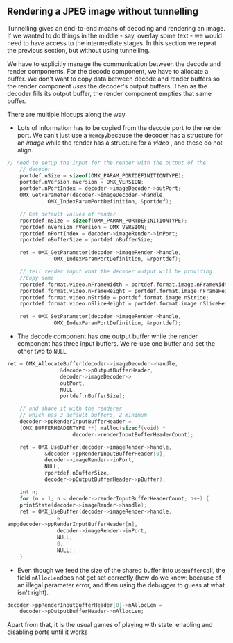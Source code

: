 
##  Rendering a JPEG image without tunnelling 


Tunnelling gives an end-to-end means of decoding and rendering
an image. If we wanted to do things in the middle - say, overlay
some text - we would need to have access to the intermediate
stages. In this section we repeat the previous section, but
without using tunnelling.


We have to explicitly manage the communication between the
decode and render components. For the decode component,
we have to allocate a buffer.
We don't want to copy data between decode and render
buffers so the render component _uses_ the
decoder's output buffers. Then as the decoder fills
its output buffer, the render component empties that
same buffer.


There are multiple hiccups along the way

+ Lots of information has to be copied from the
decode port to the render port.
We can't just use a `memcpy`because the decoder has a structure for an _image_ while the render has a
structure for a _video_ , and these
do not align.
```cpp
// need to setup the input for the render with the output of the
    // decoder
    portdef.nSize = sizeof(OMX_PARAM_PORTDEFINITIONTYPE);
    portdef.nVersion.nVersion = OMX_VERSION;
    portdef.nPortIndex = decoder->imageDecoder->outPort;
    OMX_GetParameter(decoder->imageDecoder->handle,
		     OMX_IndexParamPortDefinition, &portdef);

    // Get default values of render
    rportdef.nSize = sizeof(OMX_PARAM_PORTDEFINITIONTYPE);
    rportdef.nVersion.nVersion = OMX_VERSION;
    rportdef.nPortIndex = decoder->imageRender->inPort;
    rportdef.nBufferSize = portdef.nBufferSize;

    ret = OMX_GetParameter(decoder->imageRender->handle,
			   OMX_IndexParamPortDefinition, &rportdef);

    // tell render input what the decoder output will be providing
    //Copy some
    rportdef.format.video.nFrameWidth = portdef.format.image.nFrameWidth;
    rportdef.format.video.nFrameHeight = portdef.format.image.nFrameHeight;
    rportdef.format.video.nStride = portdef.format.image.nStride;
    rportdef.format.video.nSliceHeight = portdef.format.image.nSliceHeight;

    ret = OMX_SetParameter(decoder->imageRender->handle,
			   OMX_IndexParamPortDefinition, &rportdef);
```

+ The decode component has one output buffer
while the render component has three input
buffers. We re-use one buffer and set the
other two to `NULL`
```cpp
ret = OMX_AllocateBuffer(decoder->imageDecoder->handle,
			     &decoder->pOutputBufferHeader,
			     decoder->imageDecoder->
			     outPort,
			     NULL,
			     portdef.nBufferSize);

    // and share it with the renderer
    // which has 3 default buffers, 2 minimum
    decoder->ppRenderInputBufferHeader =
	(OMX_BUFFERHEADERTYPE **) malloc(sizeof(void) *
					 decoder->renderInputBufferHeaderCount);

    ret = OMX_UseBuffer(decoder->imageRender->handle,
			&decoder->ppRenderInputBufferHeader[0],
			decoder->imageRender->inPort,
			NULL,
			rportdef.nBufferSize,
			decoder->pOutputBufferHeader->pBuffer);

    int n;
    for (n = 1; n < decoder->renderInputBufferHeaderCount; n++) {
	printState(decoder->imageRender->handle);
	ret = OMX_UseBuffer(decoder->imageRender->handle,
			    &
amp;decoder->ppRenderInputBufferHeader[n],
			    decoder->imageRender->inPort,
			    NULL,
			    0,
			    NULL);
    }
```

+ Even though we feed the size of the shared buffer into `UseBuffer`call, the field `nAllocLen`does not get set correctly
(how do we know: because of an illegal parameter
error, and then using the debugger to guess at what
isn't right).
```cpp
decoder->ppRenderInputBufferHeader[0]->nAllocLen =
	decoder->pOutputBufferHeader->nAllocLen;
```


Apart from that, it is the usual games of playing with
state, enabling and disabling ports until it works
